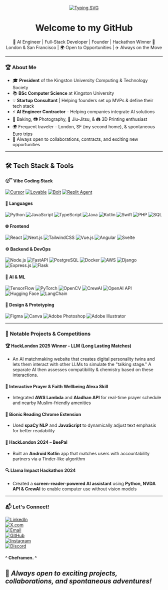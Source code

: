 <div align="center">

[![Typing SVG](https://readme-typing-svg.demolab.com?font=Fira+Code&size=28&pause=1000&color=129A10&width=435&lines=Hey+there%F0%9F%96%90%EF%B8%8F%2C+I'm+Ramen)](your-link-here)

</div>

<h1 align="center">Welcome to my GitHub</h1>

<p align="center">
🚀 AI Engineer | Full-Stack Developer | Founder | Hackathon Winner  
📍 London & San Francisco | 🌍 Open to Opportunities | ✈️ Always on the Move  
</p>

---

### 🏆 **About Me**  
- 🎓 **President** of the Kingston University Computing & Technology Society  
- 📚 **BSc Computer Science** at Kingston University
- 💡 **Startup Consultant** | Helping founders set up MVPs & define their tech stack 
- ⚡ **AI Engineer Contractor** – Helping companies integrate AI solutions
- 🍰 Baking, 📷 Photography, 🥋 Jiu-Jitsu, & 🖨️ 3D Printing enthusiast  
- 🌍 Frequent traveler – London, SF (my second home), & spontaneous Euro trips  
- 🤝 Always open to collaborations, contracts, and exciting new opportunities  

---

## 🛠 **Tech Stack & Tools**  

#### 😴 **Vibe Coding Stack** 
[![Cursor](https://img.shields.io/badge/-Cursor-007ACC?style=flat&logo=visualstudiocode&logoColor=white)](https://www.cursor.so/)  [![Lovable](https://img.shields.io/badge/-Lovable-FF0000?style=flat&logo=love&logoColor=white)](https://www.lovable.ai/) [![Bolt](https://img.shields.io/badge/-Bolt-000000?style=flat&logo=bolt&logoColor=white)](https://www.bolt.com/) [![Replit Agent](https://img.shields.io/badge/-Replit_Agent-F26207?style=flat&logo=replit&logoColor=white)](https://replit.com/)



#### 📜 **Languages**  
![Python](https://img.shields.io/badge/-Python-3776AB?style=flat&logo=python&logoColor=white)  ![JavaScript](https://img.shields.io/badge/-JavaScript-F7DF1E?style=flat&logo=javascript&logoColor=black) ![TypeScript](https://img.shields.io/badge/-TypeScript-3178C6?style=flat&logo=typescript&logoColor=white)  ![Java](https://img.shields.io/badge/-Java-007396?style=flat&logo=java&logoColor=white)  ![Kotlin](https://img.shields.io/badge/-Kotlin-0095D5?style=flat&logo=kotlin&logoColor=white)  ![Swift](https://img.shields.io/badge/-Swift-FA7343?style=flat&logo=swift&logoColor=white)  ![PHP](https://img.shields.io/badge/-PHP-777BB4?style=flat&logo=php&logoColor=white)  ![SQL](https://img.shields.io/badge/-SQL-4479A1?style=flat&logo=mysql&logoColor=white)  



#### 🌐 **Frontend**  
![React](https://img.shields.io/badge/-React-61DAFB?style=flat&logo=react&logoColor=black)  ![Next.js](https://img.shields.io/badge/-Next.js-000000?style=flat&logo=nextdotjs&logoColor=white)  ![TailwindCSS](https://img.shields.io/badge/-Tailwind_CSS-06B6D4?style=flat&logo=tailwindcss&logoColor=white)  ![Vue.js](https://img.shields.io/badge/-Vue.js-4FC08D?style=flat&logo=vuedotjs&logoColor=white)  ![Angular](https://img.shields.io/badge/-Angular-DD0031?style=flat&logo=angular&logoColor=white)  ![Svelte](https://img.shields.io/badge/-Svelte-FF3E00?style=flat&logo=svelte&logoColor=white)  




#### ⚙️ **Backend & DevOps**  
![Node.js](https://img.shields.io/badge/-Node.js-339933?style=flat&logo=nodedotjs&logoColor=white)  ![FastAPI](https://img.shields.io/badge/-FastAPI-009688?style=flat&logo=fastapi&logoColor=white)  ![PostgreSQL](https://img.shields.io/badge/-PostgreSQL-336791?style=flat&logo=postgresql&logoColor=white)  ![Docker](https://img.shields.io/badge/-Docker-2496ED?style=flat&logo=docker&logoColor=white)  ![AWS](https://img.shields.io/badge/-AWS-232F3E?style=flat&logo=amazonaws&logoColor=white)  ![Django](https://img.shields.io/badge/-Django-092E20?style=flat&logo=django&logoColor=white)  ![Express.js](https://img.shields.io/badge/-Express.js-000000?style=flat&logo=express&logoColor=white)  ![Flask](https://img.shields.io/badge/-Flask-000000?style=flat&logo=flask&logoColor=white)  




#### 🤖 **AI & ML**  
![TensorFlow](https://img.shields.io/badge/-TensorFlow-FF6F00?style=flat&logo=tensorflow&logoColor=white)  ![PyTorch](https://img.shields.io/badge/-PyTorch-EE4C2C?style=flat&logo=pytorch&logoColor=white)  ![OpenCV](https://img.shields.io/badge/-OpenCV-5C3EE8?style=flat&logo=opencv&logoColor=white)  ![CrewAI](https://img.shields.io/badge/-CrewAI-000000?style=flat&logo=python&logoColor=white)  ![OpenAI API](https://img.shields.io/badge/-OpenAI-412991?style=flat&logo=openai&logoColor=white)  ![Hugging Face](https://img.shields.io/badge/-Hugging_Face-FFCC00?style=flat&logo=huggingface&logoColor=black)  ![LangChain](https://img.shields.io/badge/-LangChain-FF6F00?style=flat&logo=langchain&logoColor=white)  




#### 🎨 **Design & Prototyping**  
![Figma](https://img.shields.io/badge/-Figma-F24E1E?style=flat&logo=figma&logoColor=white)  ![Canva](https://img.shields.io/badge/-Canva-00C4CC?style=flat&logo=canva&logoColor=white)  ![Adobe Photoshop](https://img.shields.io/badge/-Adobe_Photoshop-31A8FF?style=flat&logo=adobephotoshop&logoColor=white)  ![Adobe Illustrator](https://img.shields.io/badge/-Adobe_Illustrator-FF9A00?style=flat&logo=adobeillustrator&logoColor=white)  




---

### 🚀 **Notable Projects & Competitions**  

#### 🏆 **HackLondon 2025 Winner - LLM (Long Lasting Matches)**
- An AI matchmaking website that creates digital personality twins and lets them interact with other LLMs to simulate the "talking stage." A separate AI then assesses compatibility & chemistry based on these interactions.

#### 🕌 **Interactive Prayer & Faith Wellbeing Alexa Skill**  
- Integrated **AWS Lambda** and **Aladhan API** for real-time prayer schedule and nearby Muslim-friendly amenities  

#### 🧠 **Bionic Reading Chrome Extension**  
- Used **spaCy NLP** and **JavaScript** to dynamically adjust text emphasis for better readability  

#### 🐝 **HackLondon 2024 – BeePal**  
- Built an **Android Kotlin** app that matches users with accountability partners via a Tinder-like algorithm  

#### 🔍 **Llama Impact Hackathon 2024**  
- Created a **screen-reader-powered AI assistant** using **Python, NVDA API & CrewAI** to enable computer use without vision models  

---

### 📬 **Let's Connect!**  

[![LinkedIn](https://img.shields.io/badge/-LinkedIn-0077B5?style=flat&logo=linkedin&logoColor=white)](https://linkedin.com/in/abdurrahmana)  
[![X.com](https://img.shields.io/badge/-Twitter-1DA1F2?style=flat&logo=twitter&logoColor=white)](https://x.com/buildwithramen)  
[![Email](https://img.shields.io/badge/-Email-D14836?style=flat&logo=gmail&logoColor=white)](mailto:Ramen@ramenstudios.co.uk)  
[![GitHub](https://img.shields.io/badge/-GitHub-181717?style=flat&logo=github&logoColor=white)](https://github.com/narnix0)  
[![Instagram](https://img.shields.io/badge/-Instagram-E4405F?style=flat&logo=instagram&logoColor=white)](https://instagram.com/abdurrahman_alsharef)  
[![Discord](https://img.shields.io/badge/-Discord-5865F2?style=flat&logo=discord&logoColor=white)](https://discord.com/channels/@me) 
#### ^ Cheframen. ^



## 🚀 _Always open to exciting projects, collaborations, and spontaneous adventures!_
